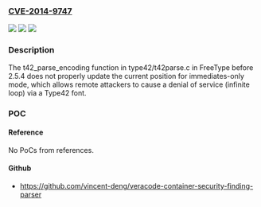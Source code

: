 ### [CVE-2014-9747](https://cve.mitre.org/cgi-bin/cvename.cgi?name=CVE-2014-9747)
![](https://img.shields.io/static/v1?label=Product&message=n%2Fa&color=blue)
![](https://img.shields.io/static/v1?label=Version&message=n%2Fa&color=blue)
![](https://img.shields.io/static/v1?label=Vulnerability&message=n%2Fa&color=brighgreen)

### Description

The t42_parse_encoding function in type42/t42parse.c in FreeType before 2.5.4 does not properly update the current position for immediates-only mode, which allows remote attackers to cause a denial of service (infinite loop) via a Type42 font.

### POC

#### Reference
No PoCs from references.

#### Github
- https://github.com/vincent-deng/veracode-container-security-finding-parser


